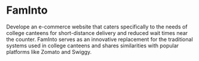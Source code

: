 # FamInto
Develope an e-commerce website that caters specifically to the needs of college canteens for short-distance delivery and reduced wait times near the counter. FamInto serves as an innovative replacement for the traditional systems used in college canteens and shares similarities with popular platforms like Zomato and Swiggy.
